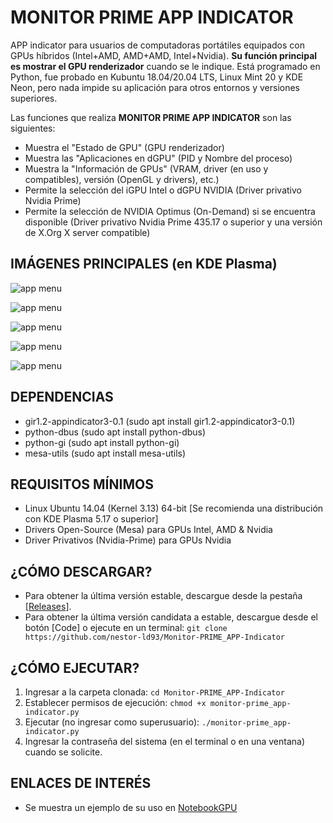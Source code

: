 # MONITOR PRIME APP INDICATOR
APP indicator para usuarios de computadoras portátiles equipados con GPUs híbridos (Intel+AMD, AMD+AMD, Intel+Nvidia). **Su función principal es mostrar el GPU renderizador** cuando se le indique.
Está programado en Python, fue probado en Kubuntu 18.04/20.04 LTS, Linux Mint 20 y KDE Neon, pero nada impide su aplicación para otros entornos y versiones superiores.

Las funciones que realiza **MONITOR PRIME APP INDICATOR** son las siguientes:

- Muestra el "Estado de GPU" (GPU renderizador)
- Muestra las "Aplicaciones en dGPU" (PID y Nombre del proceso)
- Muestra la "Información de GPUs" (VRAM, driver (en uso y compatibles), versión (OpenGL y drivers), etc.)
- Permite la selección del iGPU Intel o dGPU NVIDIA (Driver privativo Nvidia Prime)
- Permite la selección de NVIDIA Optimus (On-Demand) si se encuentra disponible (Driver privativo Nvidia Prime 435.17 o superior y una versión de X.Org X server compatible)

## IMÁGENES PRINCIPALES (en KDE Plasma)

![app menu](https://lh3.googleusercontent.com/-tAxNuxCPQvQ/XgkeayBPnTI/AAAAAAAAA5k/Pl5qB52-IycZwZDirIT_yMSNLcpESnv-QCLcBGAsYHQ/h195/Menu_mesa-prime_nvidia_prime.png "Menú principal y sus opciones para PRIME y Nvidia Prime")

![app menu](https://lh3.googleusercontent.com/-Zh8pSgTydfs/XgkeZkQVv0I/AAAAAAAAA5Q/1hBx26ZX8jUjc6PFKqb8OodVLn8J0_CcwCLcBGAsYHQ/h291/Apps_Nvidia.png "Aplicaciones renderizadas en el dGPU")

![app menu](https://lh3.googleusercontent.com/-e6td_2jdSiI/XgkeZmaNRII/AAAAAAAAA5Y/2z1bwjYEZHIKNHPN_XImB_WEzSCUfxaYgCLcBGAsYHQ/h177/Estado_Intel-AMD_OpenSource.png "Estado de GPU con drivers Open-Source")

![app menu](https://lh3.googleusercontent.com/-ARgkCEQ5XUc/XgkearIyYJI/AAAAAAAAA5g/DJR4rURDRxQ9CB0yHdD2PA-j5FPbig5TwCLcBGAsYHQ/h159/Estado_Intel_Nvidia_Nvidia-Prime.png "Estado de GPU con drivers Privativos: Nvidia Prime")

![app menu](https://lh3.googleusercontent.com/-Y1huKeDsSLA/X6h74-WH_JI/AAAAAAAABXs/2xziSyzOheYJmLbO5LKFVAg_w0R74Dx6wCLcBGAsYHQ/h412/Info_gpus.png "Información de GPUs: Nvidia Prime")

## DEPENDENCIAS
- gir1.2-appindicator3-0.1 (sudo apt install gir1.2-appindicator3-0.1)
- python-dbus (sudo apt install python-dbus)
- python-gi (sudo apt install python-gi)
- mesa-utils (sudo apt install mesa-utils)

## REQUISITOS MÍNIMOS
- Linux Ubuntu 14.04 (Kernel 3.13) 64-bit [Se recomienda una distribución con KDE Plasma 5.17 o superior]
- Drivers Open-Source (Mesa) para GPUs Intel, AMD & Nvidia
- Driver Privativos (Nvidia-Prime) para GPUs Nvidia

## ¿CÓMO DESCARGAR?
- Para obtener la última versión estable, descargue desde la pestaña [[Releases](https://github.com/nestor-ld93/Monitor-PRIME_APP-Indicator/releases)].
- Para obtener la última versión candidata a estable, descargue desde el botón [Code] o ejecute en un terminal:
`git clone https://github.com/nestor-ld93/Monitor-PRIME_APP-Indicator`

## ¿CÓMO EJECUTAR?
1. Ingresar a la carpeta clonada: `cd Monitor-PRIME_APP-Indicator`
1. Establecer permisos de ejecución: `chmod +x monitor-prime_app-indicator.py`
1. Ejecutar (no ingresar como superusuario): `./monitor-prime_app-indicator.py`
1. Ingresar la contraseña del sistema (en el terminal o en una ventana) cuando se solicite.

## ENLACES DE INTERÉS
- Se muestra un ejemplo de su uso en [NotebookGPU](https://notebookgpu.blogspot.com/2018/10/verificar-el-estado-y-configurar.html)
